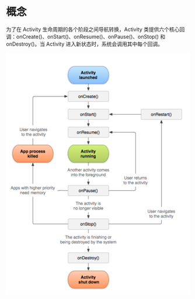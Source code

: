 # 概念

为了在 Activity 生命周期的各个阶段之间导航转换，Activity 类提供六个核心回调：onCreate()、onStart()、onResume()、onPause()、onStop() 和 onDestroy()。当 Activity 进入新状态时，系统会调用其中每个回调。

![image](images/0A21797079584AD38E7961F56792552Bclipboard.png)